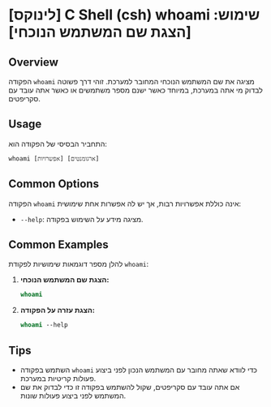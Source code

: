 # [לינוקס] C Shell (csh) whoami שימוש: [הצגת שם המשתמש הנוכחי]

## Overview
הפקודה `whoami` מציגה את שם המשתמש הנוכחי המחובר למערכת. זוהי דרך פשוטה לבדוק מי אתה במערכת, במיוחד כאשר ישנם מספר משתמשים או כאשר אתה עובד עם סקריפטים.

## Usage
התחביר הבסיסי של הפקודה הוא:

```
whoami [אפשרויות] [ארגומנטים]
```

## Common Options
הפקודה `whoami` אינה כוללת אפשרויות רבות, אך יש לה אפשרות אחת שימושית:

- `--help`: מציגה מידע על השימוש בפקודה.

## Common Examples
להלן מספר דוגמאות שימושיות לפקודת `whoami`:

1. **הצגת שם המשתמש הנוכחי:**
   ```csh
   whoami
   ```

2. **הצגת עזרה על הפקודה:**
   ```csh
   whoami --help
   ```

## Tips
- השתמש בפקודה `whoami` כדי לוודא שאתה מחובר עם המשתמש הנכון לפני ביצוע פעולות קריטיות במערכת.
- אם אתה עובד עם סקריפטים, שקול להשתמש בפקודה זו כדי לבדוק את שם המשתמש לפני ביצוע פעולות שונות.